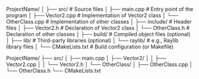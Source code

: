 ProjectName/
│
├── src/                 # Source files
│   ├── main.cpp         # Entry point of the program
│   ├── Vector2.cpp      # Implementation of Vector2 class
│   └── OtherClass.cpp   # Implementation of other classes
│
├── include/             # Header files
│   ├── Vector2.h        # Declaration of Vector2 class
│   └── OtherClass.h     # Declaration of other classes
│
├── build/               # Compiled object files (optional)
│
├── lib/                 # Third-party libraries (optional)
│   └── raylib/          # e.g., Raylib library files
│
└── CMakeLists.txt       # Build configuration (or Makefile)

ProjectName/
├── src/
│   ├── main.cpp
│   ├── Vector2/
│   │   ├── Vector2.cpp
│   │   └── Vector2.h
│   └── OtherClass/
│       ├── OtherClass.cpp
│       └── OtherClass.h
└── CMakeLists.txt
